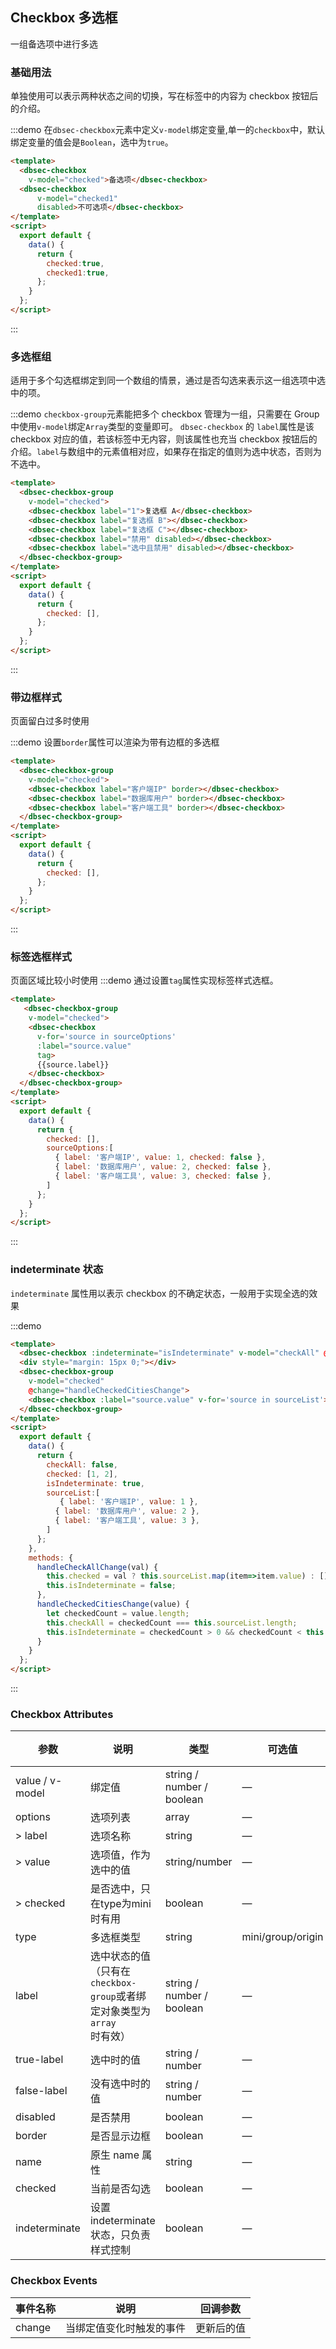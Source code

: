 ## Checkbox 多选框
一组备选项中进行多选

### 基础用法
单独使用可以表示两种状态之间的切换，写在标签中的内容为 checkbox 按钮后的介绍。

:::demo 在`dbsec-checkbox`元素中定义`v-model`绑定变量,单一的`checkbox`中，默认绑定变量的值会是`Boolean`，选中为`true`。

```html
<template>
  <dbsec-checkbox 
    v-model="checked">备选项</dbsec-checkbox>
  <dbsec-checkbox 
      v-model="checked1"
      disabled>不可选项</dbsec-checkbox>
</template>
<script>
  export default {
    data() {
      return {
        checked:true,
        checked1:true,
      };
    }
  };
</script>
```
:::

### 多选框组
适用于多个勾选框绑定到同一个数组的情景，通过是否勾选来表示这一组选项中选中的项。

:::demo `checkbox-group`元素能把多个 checkbox 管理为一组，只需要在 Group 中使用`v-model`绑定`Array`类型的变量即可。 `dbsec-checkbox` 的 `label`属性是该 checkbox 对应的值，若该标签中无内容，则该属性也充当 checkbox 按钮后的介绍。`label`与数组中的元素值相对应，如果存在指定的值则为选中状态，否则为不选中。

```html
<template>
  <dbsec-checkbox-group
    v-model="checked">
    <dbsec-checkbox label="1">复选框 A</dbsec-checkbox>
    <dbsec-checkbox label="复选框 B"></dbsec-checkbox>
    <dbsec-checkbox label="复选框 C"></dbsec-checkbox>
    <dbsec-checkbox label="禁用" disabled></dbsec-checkbox>
    <dbsec-checkbox label="选中且禁用" disabled></dbsec-checkbox>
  </dbsec-checkbox-group>
</template>
<script>
  export default {
    data() {
      return {
        checked: [],
      };
    }
  };
</script>
```
:::

### 带边框样式

页面留白过多时使用

:::demo 设置`border`属性可以渲染为带有边框的多选框

```html
<template>
  <dbsec-checkbox-group
    v-model="checked">
    <dbsec-checkbox label="客户端IP" border></dbsec-checkbox>
    <dbsec-checkbox label="数据库用户" border></dbsec-checkbox>
    <dbsec-checkbox label="客户端工具" border></dbsec-checkbox>
  </dbsec-checkbox-group>
</template>
<script>
  export default {
    data() {
      return {
        checked: [],
      };
    }
  };
</script>
```
:::

### 标签选框样式
页面区域比较小时使用
:::demo 通过设置`tag`属性实现标签样式选框。

```html
<template>
   <dbsec-checkbox-group
    v-model="checked">
    <dbsec-checkbox 
      v-for='source in sourceOptions'
      :label="source.value" 
      tag>
      {{source.label}}  
    </dbsec-checkbox>
  </dbsec-checkbox-group>
</template>
<script>
  export default {
    data() {
      return {
        checked: [],
        sourceOptions:[
          { label: '客户端IP', value: 1, checked: false },
          { label: '数据库用户', value: 2, checked: false },
          { label: '客户端工具', value: 3, checked: false },
        ]
      };
    }
  };
</script>
```
:::

### indeterminate 状态

`indeterminate` 属性用以表示 checkbox 的不确定状态，一般用于实现全选的效果

:::demo

```html
<template>
  <dbsec-checkbox :indeterminate="isIndeterminate" v-model="checkAll" @change="handleCheckAllChange">全选</dbsec-checkbox>
  <div style="margin: 15px 0;"></div>
  <dbsec-checkbox-group
    v-model="checked"
    @change="handleCheckedCitiesChange">
    <dbsec-checkbox :label="source.value" v-for='source in sourceList'>{{source.label}}</dbsec-checkbox>
  </dbsec-checkbox-group>
</template>
<script>
  export default {
    data() {
      return {
        checkAll: false,
        checked: [1, 2],
        isIndeterminate: true,
        sourceList:[
           { label: '客户端IP', value: 1 },
          { label: '数据库用户', value: 2 },
          { label: '客户端工具', value: 3 },
        ]
      };
    },
    methods: {
      handleCheckAllChange(val) {
        this.checked = val ? this.sourceList.map(item=>item.value) : [];
        this.isIndeterminate = false;
      },
      handleCheckedCitiesChange(value) {
        let checkedCount = value.length;
        this.checkAll = checkedCount === this.sourceList.length;
        this.isIndeterminate = checkedCount > 0 && checkedCount < this.sourceList.length;
      }
    }
  };
</script>
```
:::
### Checkbox Attributes
| 参数      | 说明    | 类型      | 可选值       | 默认值   |
|---------- |-------- |---------- |-------------  |-------- |
| value / v-model | 绑定值 | string / number / boolean | — | — |
| options | 选项列表 | array | — | — |
| > label | 选项名称 | string | — | — |
| > value | 选项值，作为选中的值 | string/number | — | — |
| > checked | 是否选中，只在type为mini时有用 | boolean| — | — |
| type | 多选框类型 | string | mini/group/origin | origin |
| label     | 选中状态的值（只有在`checkbox-group`或者绑定对象类型为`array`时有效）| string / number / boolean  |       —        |     —    |
| true-label | 选中时的值   | string / number | — |     —    |
| false-label | 没有选中时的值   | string / number    |      —         |     —    |
| disabled  | 是否禁用    | boolean   |  — | false   |
| border  | 是否显示边框  | boolean   | — | false   |
| name | 原生 name 属性 | string    |      —         |     —    |
| checked  | 当前是否勾选    | boolean   |  — | false   |
| indeterminate  | 设置 indeterminate 状态，只负责样式控制    | boolean   |  — | false   |

### Checkbox Events
| 事件名称      | 说明    | 回调参数      |
|---------- |-------- |---------- |
| change  | 当绑定值变化时触发的事件 | 更新后的值 |

